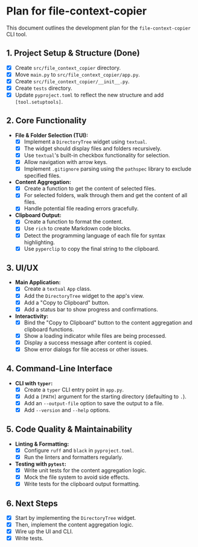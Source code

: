 # Plan for file-context-copier

This document outlines the development plan for the `file-context-copier` CLI tool.

## 1. Project Setup & Structure (Done)

- [x] Create `src/file_context_copier` directory.
- [x] Move `main.py` to `src/file_context_copier/app.py`.
- [x] Create `src/file_context_copier/__init__.py`.
- [x] Create `tests` directory.
- [x] Update `pyproject.toml` to reflect the new structure and add `[tool.setuptools]`.

## 2. Core Functionality

- **File & Folder Selection (TUI):**
  - [x] Implement a `DirectoryTree` widget using `textual`.
  - [x] The widget should display files and folders recursively.
  - [x] Use `textual`'s built-in checkbox functionality for selection.
  - [x] Allow navigation with arrow keys.
  - [x] Implement `.gitignore` parsing using the `pathspec` library to exclude specified files.

- **Content Aggregation:**
  - [x] Create a function to get the content of selected files.
  - [x] For selected folders, walk through them and get the content of all files.
  - [x] Handle potential file reading errors gracefully.

- **Clipboard Output:**
  - [x] Create a function to format the content.
  - [x] Use `rich` to create Markdown code blocks.
  - [x] Detect the programming language of each file for syntax highlighting.
  - [x] Use `pyperclip` to copy the final string to the clipboard.

## 3. UI/UX

- **Main Application:**
  - [x] Create a `textual` `App` class.
  - [x] Add the `DirectoryTree` widget to the app's view.
  - [x] Add a "Copy to Clipboard" button.
  - [x] Add a status bar to show progress and confirmations.

- **Interactivity:**
  - [x] Bind the "Copy to Clipboard" button to the content aggregation and clipboard functions.
  - [x] Show a loading indicator while files are being processed.
  - [x] Display a success message after content is copied.
  - [x] Show error dialogs for file access or other issues.

## 4. Command-Line Interface

- **CLI with `typer`:**
  - [x] Create a `typer` CLI entry point in `app.py`.
  - [x] Add a `[PATH]` argument for the starting directory (defaulting to `.`).
  - [x] Add an `--output-file` option to save the output to a file.
  - [x] Add `--version` and `--help` options.

## 5. Code Quality & Maintainability

- **Linting & Formatting:**
  - [x] Configure `ruff` and `black` in `pyproject.toml`.
  - [x] Run the linters and formatters regularly.

- **Testing with `pytest`:**
  - [x] Write unit tests for the content aggregation logic.
  - [x] Mock the file system to avoid side effects.
  - [x] Write tests for the clipboard output formatting.

## 6. Next Steps

- [x] Start by implementing the `DirectoryTree` widget.
- [x] Then, implement the content aggregation logic.
- [x] Wire up the UI and CLI.
- [x] Write tests.
